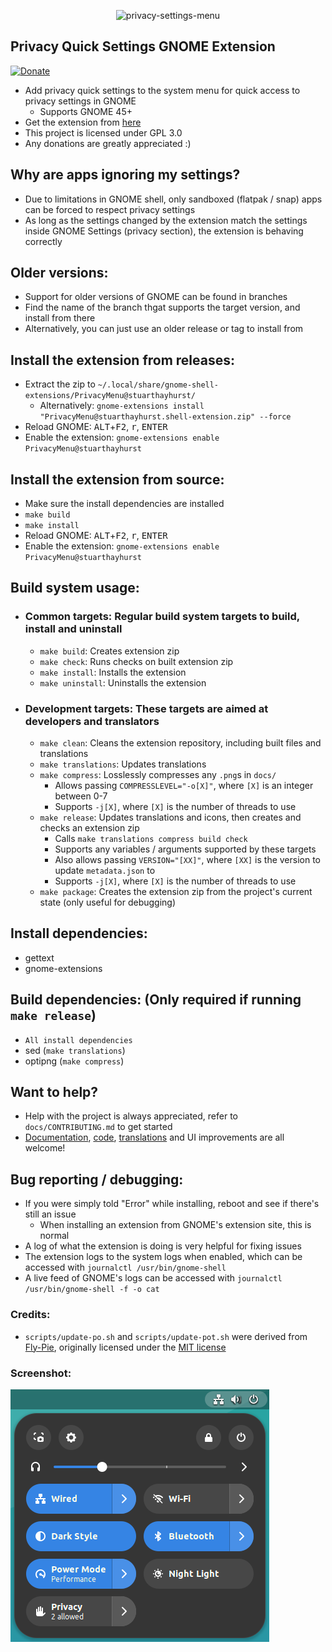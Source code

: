 <p align="center">
  <img src="https://github.com/stuarthayhurst/privacy-menu-extension/raw/master/docs/icon.svg" alt="privacy-settings-menu" width="200px">
</p>

## Privacy Quick Settings GNOME Extension
[![Donate](https://img.shields.io/badge/Donate-PayPal-green.svg)](https://www.paypal.com/donate?hosted_button_id=G2REEPPNZK9GN)
  - Add privacy quick settings to the system menu for quick access to privacy settings in GNOME
    - Supports GNOME 45+
  - Get the extension from [here](https://extensions.gnome.org/extension/4491/privacy-settings-menu/)
  - This project is licensed under GPL 3.0
  - Any donations are greatly appreciated :)

## Why are apps ignoring my settings?
 - Due to limitations in GNOME shell, only sandboxed (flatpak / snap) apps can be forced to respect privacy settings
 - As long as the settings changed by the extension match the settings inside GNOME Settings (privacy section), the extension is behaving correctly

## Older versions:
  - Support for older versions of GNOME can be found in branches
  - Find the name of the branch thgat supports the target version, and install from there
  - Alternatively, you can just use an older release or tag to install from

## Install the extension from releases:
  - Extract the zip to `~/.local/share/gnome-shell-extensions/PrivacyMenu@stuarthayhurst/`
    - Alternatively: `gnome-extensions install "PrivacyMenu@stuarthayhurst.shell-extension.zip" --force`
  - Reload GNOME: <kbd>ALT</kbd>+<kbd>F2</kbd>, <kbd>r</kbd>, <kbd>ENTER</kbd>
  - Enable the extension: `gnome-extensions enable PrivacyMenu@stuarthayhurst`

## Install the extension from source:
  - Make sure the install dependencies are installed
  - `make build`
  - `make install`
  - Reload GNOME: <kbd>ALT</kbd>+<kbd>F2</kbd>, <kbd>r</kbd>, <kbd>ENTER</kbd>
  - Enable the extension: `gnome-extensions enable PrivacyMenu@stuarthayhurst`

## Build system usage:
  - ### Common targets: Regular build system targets to build, install and uninstall
    - `make build`: Creates extension zip
    - `make check`: Runs checks on built extension zip
    - `make install`: Installs the extension
    - `make uninstall`: Uninstalls the extension
  - ### Development targets: These targets are aimed at developers and translators
    - `make clean`: Cleans the extension repository, including built files and translations
    - `make translations`: Updates translations
    - `make compress`: Losslessly compresses any `.png`s in `docs/`
      - Allows passing `COMPRESSLEVEL="-o[X]"`, where `[X]` is an integer between 0-7
      - Supports `-j[X]`, where `[X]` is the number of threads to use
    - `make release`: Updates translations and icons, then creates and checks an extension zip
      - Calls `make translations compress build check`
      - Supports any variables / arguments supported by these targets
      - Also allows passing `VERSION="[XX]"`, where `[XX]` is the version to update `metadata.json` to
      - Supports `-j[X]`, where `[X]` is the number of threads to use
    - `make package`: Creates the extension zip from the project's current state (only useful for debugging)

## Install dependencies:
  - gettext
  - gnome-extensions

## Build dependencies: (Only required if running `make release`)
  - `All install dependencies`
  - sed (`make translations`)
  - optipng (`make compress`)

## Want to help?
  - Help with the project is always appreciated, refer to `docs/CONTRIBUTING.md` to get started
  - [Documentation](docs/CONTRIBUTING.md#documentation-changes), [code](docs/CONTRIBUTING.md#code-changes), [translations](docs/CONTRIBUTING.md#translations) and UI improvements are all welcome!

## Bug reporting / debugging:
  - If you were simply told "Error" while installing, reboot and see if there's still an issue
    - When installing an extension from GNOME's extension site, this is normal
  - A log of what the extension is doing is very helpful for fixing issues
  - The extension logs to the system logs when enabled, which can be accessed with `journalctl /usr/bin/gnome-shell`
  - A live feed of GNOME's logs can be accessed with `journalctl /usr/bin/gnome-shell -f -o cat`

### Credits:
  - `scripts/update-po.sh` and `scripts/update-pot.sh` were derived from [Fly-Pie](https://github.com/Schneegans/Fly-Pie), originally licensed under the [MIT license](https://github.com/Schneegans/Fly-Pie/blob/develop/LICENSE)

### Screenshot:
![Extension](docs/screenshot.png)
